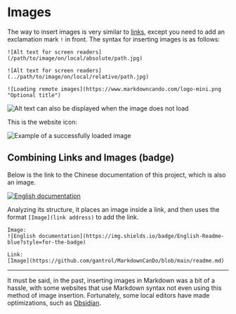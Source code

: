 # Images

The way to insert images is very similar to [links](#step-3), except you need to add an exclamation mark `!` in front. The syntax for inserting images is as follows:

```
![Alt text for screen readers](/path/to/image/on/local/absolute/path.jpg)

![Alt text for screen readers](../path/to/image/on/local/relative/path.jpg)

![Loading remote images](https://www.markdowncando.com/logo-mini.png "Optional title")
```

![Alt text can also be displayed when the image does not load](/path/to/cat.jpg)

This is the website icon:

![Example of a successfully loaded image](https://www.markdowncando.com/logo-mini.png "Website Icon")

## Combining Links and Images (badge)

Below is the link to the Chinese documentation of this project, which is also an image.

[![English documentation](https://img.shields.io/badge/English-Readme-blue?style=for-the-badge)](https://github.com/gantrol/MarkdownCanDo/blob/main/readme.md)

Analyzing its structure, it places an image inside a link, and then uses the format `[Image](link address)` to add the link.

```
Image:
![English documentation](https://img.shields.io/badge/English-Readme-blue?style=for-the-badge)

Link:
[Image](https://github.com/gantrol/MarkdownCanDo/blob/main/readme.md)
```

[//]: # (TODO: After uploading implementation, you can use drag and drop to insert images from image files or web browsers. Try inserting the following image:)
---

It must be said, in the past, inserting images in Markdown was a bit of a hassle, with some websites that use Markdown syntax not even using this method of image insertion. Fortunately, some local editors have made optimizations, such as [Obsidian](https://obsidian.md/).
